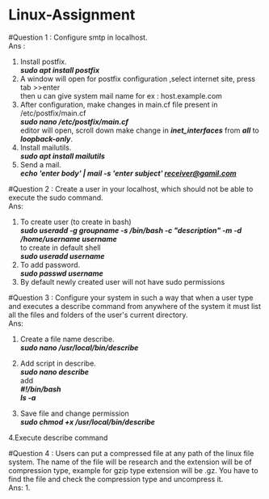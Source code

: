 # Linux-Assignment

#Question 1 : Configure smtp in localhost.<br>
Ans :
1. Install postfix. <br>
        ***sudo apt install postfix***
2. A window will open for postfix configuration ,select internet site, press tab >>enter <br>
     then u can give system mail name for ex : host.example.com
3. After configuration, make changes in main.cf file present in /etc/postfix/main.cf <br>
         ***sudo nano /etc/postfix/main.cf***  <br>
   editor will open, scroll down make change in ***inet_interfaces*** from ***all*** to ***loopback-only***. <br>
4. Install mailutils. <br>
         ***sudo apt install mailutils*** <br>
5. Send a mail. <br>
         ***echo 'enter body' | mail -s 'enter subject' receiver@gamil.com***

#Question 2 : Create a user in your localhost, which should not be able to execute the sudo command. <br>
Ans: 
1. To create user (to create in bash) <br>
         ***sudo useradd -g groupname -s /bin/bash -c "description" -m -d /home/username username*** <br>
       to create in default shell <br>
         ***sudo useradd username*** <br>
2. To add password. <br>
         ***sudo passwd username***  <br>
3. By default newly created user will not have sudo permissions

#Question 3 : Configure your system in such a way that when a user type and executes a describe command from anywhere of the system it must list all the files and folders of the user's current directory. <br>
Ans:
1. Create a file name describe. <br>
          ***sudo nano /usr/local/bin/describe*** <br>

2. Add script in describe. <br>
          ***sudo nano describe*** <br>
          add <br>
          ***#!/bin/bash <br>
              ls -a***
3. Save file and change permission <br>
         ***sudo chmod +x /usr/local/bin/describe*** <br>

4.Execute describe command

#Question 4 : Users can put a compressed file at any path of the linux file system. The name of the file will be research and the extension will be of compression type, example for gzip type extension will be .gz.
You have to find the file and check the compression type and uncompress it. <br>
Ans:
1.
         
   
        

   

         
    
     

         


     
